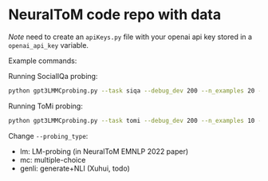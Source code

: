 # NeuralToM code repo with data

*Note* need to create an `apiKeys.py` file with your openai api key stored in a `openai_api_key` variable.

Example commands:

Running SocialIQa probing:
```bash
python gpt3LMMCprobing.py --task siqa --debug_dev 200 --n_examples 20 --model_variant gpt-3.5-turbo-0301 --probing_type mc --group_accuracy_by reasoningDim promptDim promptQuestionFocusChar --examples_of_same_type promptDim
```

Running ToMi probing:
```bash
python gpt3LMMCprobing.py --task tomi --debug_dev 200 --n_examples 10 --model_variant gpt-3.5-turbo-0301 --probing_type mc --group_accuracy_by falseTrueBelief factVsMind --examples_of_same_type qOrder --stratify_examples_by answerMemOrReal
```

Change `--probing_type`:
- lm: LM-probing (in NeuralToM EMNLP 2022 paper)
- mc: multiple-choice
- genli: generate+NLI (Xuhui, todo)
